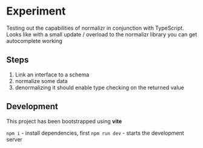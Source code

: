 # Experiment

Testing out the capabilities of normalizr in conjunction with TypeScript.
Looks like with a small update / overload to the normalizr library you can get autocomplete working

## Steps

1. Link an interface to a schema
2. normalize some data
3. denormalizing it should enable type checking on the returned value

## Development

This project has been bootstrapped using **vite**

`npm i` - install dependencies, first
`npm run dev` - starts the development server
